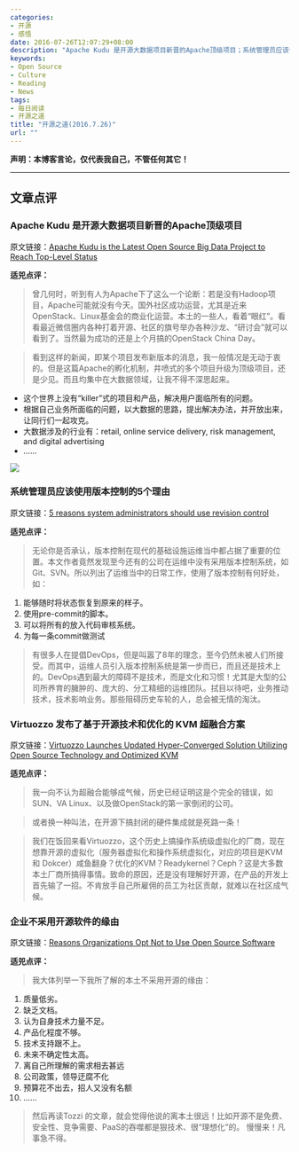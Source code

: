 ```yaml
---
categories:
- 开源
- 感悟
date: 2016-07-26T12:07:29+08:00
description: "Apache Kudu 是开源大数据项目新晋的Apache顶级项目；系统管理员应该使用版本控制的5个理由；Virtuozzo 发布了基于开源技术和优化的 KVM 超融合方案；企业不采用开源软件的缘由"
keywords:
- Open Source
- Culture
- Reading
- News
tags:
- 每日阅读
- 开源之道
title: "开源之道(2016.7.26)"
url: ""
---
```


**声明：本博客言论，仅代表我自己，不管任何其它！**

---

## 文章点评

### Apache Kudu 是开源大数据项目新晋的Apache顶级项目

原文链接：[Apache Kudu is the Latest Open Source Big Data Project to Reach Top-Level Status](http://ostatic.com/blog/apache-kudu-is-the-latest-open-source-big-data-project-to-reach-top-level-status)

**适兕点评：**

> 曾几何时，听到有人为Apache下了这么一个论断：若是没有Hadoop项目，Apache可能就没有今天。国外社区成功运营，尤其是近来OpenStack、Linux基金会的商业化运营。本土的一些人，看着“眼红”。看看最近微信圈内各种打着开源、社区的旗号举办各种沙龙、“研讨会”就可以看到了。当然最为成功的还是上个月搞的OpenStack China Day。

> 看到这样的新闻，即某个项目发布新版本的消息，我一般情况是无动于衷的。但是这篇Apache的孵化机制，井喷式的多个项目升级为顶级项目，还是少见。而且均集中在大数据领域，让我不得不深思起来。

* 这个世界上没有“killer”式的项目和产品，解决用户面临所有的问题。
* 根据自己业务所面临的问题，以大数据的思路，提出解决办法，并开放出来，让同行们一起攻克。
* 大数据涉及的行业有：retail, online service delivery, risk management, and digital advertising
* ......

![](https://opensource.com/sites/default/files/styles/image-full-size/public/images/business/BIZ_OpenInnovation.png?itok=RRGJlk0d)

### 系统管理员应该使用版本控制的5个理由

原文链接：[5 reasons system administrators should use revision control](https://opensource.com/life/16/7/systems-administrators-should-use-revision-control)

**适兕点评：**

> 无论你是否承认，版本控制在现代的基础设施运维当中都占据了重要的位置。本文作者竟然发现至今还有的公司在运维中没有采用版本控制系统，如Git、SVN。所以列出了运维当中的日常工作，使用了版本控制有何好处，如：

1. 能够随时将状态恢复到原来的样子。
2. 使用pre-commit的脚本。
3. 可以将所有的放入代码审核系统。
4. 为每一条commit做测试

> 有很多人在提倡DevOps，但是叫嚣了8年的理念，至今仍然未被人们所接受。而其中，运维人员引入版本控制系统是第一步而已，而且还是技术上的。DevOps遇到最大的障碍不是技术，而是文化和习惯！尤其是大型的公司所养育的臃肿的、庞大的、分工精细的运维团队。拭目以待吧，业务推动技术，技术影响业务。那些阻碍历史车轮的人，总会被无情的淘汰。

### Virtuozzo 发布了基于开源技术和优化的 KVM 超融合方案

原文链接：[Virtuozzo Launches Updated Hyper-Converged Solution Utilizing Open Source Technology and Optimized KVM](http://www.businesswire.com/news/home/20160725005242/en/Virtuozzo-Launches-Updated-Hyper-Converged-Solution-Utilizing-Open)

**适兕点评：**

> 我一向不认为超融合能够成气候，历史已经证明这是个完全的错误，如SUN、VA Linux、以及做OpenStack的第一家倒闭的公司。

> 或者换一种叫法，在开源下搞封闭的硬件集成就是死路一条！

> 我们在饭回来看Virtuozzo，这个历史上搞操作系统级虚拟化的厂商，现在想靠开源的虚拟化（服务器虚拟化和操作系统虚拟化，对应的项目是KVM 和 Dokcer）咸鱼翻身？优化的KVM？Readykernel？Ceph？这是大多数本土厂商所搞得事情。致命的原因，还是没有理解好开源，在产品的开发上首先输了一招。不肯放手自己所雇佣的员工为社区贡献，就难以在社区成气候。

### 企业不采用开源软件的缘由

原文链接：[Reasons Organizations Opt Not to Use Open Source Software](http://thevarguy.com/open-source-application-software-companies/reasons-organizations-opt-not-use-open-source-software)

**适兕点评：**

> 我大体列举一下我所了解的本土不采用开源的缘由：

1. 质量低劣。
2. 缺乏文档。
3. 认为自身技术力量不足。
4. 产品化程度不够。
5. 技术支持跟不上。
6. 未来不确定性太高。
7. 离自己所理解的需求相去甚远
8. 公司政策，领导迂腐不化
9. 预算花不出去，招人又没有名额
10. ......

> 然后再读Tozzi 的文章，就会觉得他说的离本土很远！比如开源不是免费、安全性、竞争需要、PaaS的吞噬都是狠技术、很“理想化”的。 慢慢来！凡事急不得。

